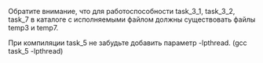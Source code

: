 Обратите внимание, что для работоспособности task_3_1, task_3_2, task_7 в каталоге с исполняемыми файлом должны существовать файлы temp3 и temp7.

При компиляции task_5 не забудьте добавить параметр -lpthread. (gcc task_5 -lpthread)
